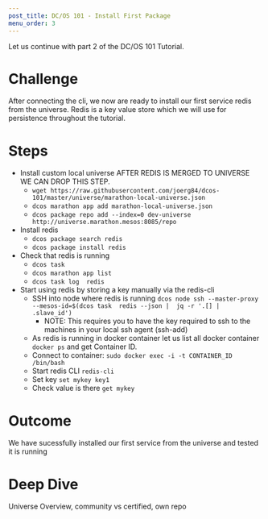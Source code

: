 ```yaml
---
post_title: DC/OS 101 - Install First Package
menu_order: 3
---
```


Let us continue with part 2 of the DC/OS 101 Tutorial.

# Challenge
After connecting the cli, we now are ready to install our first service redis from the universe.
Redis is a key value store which we will use for persistence throughout the tutorial.

# Steps
  * Install custom local universe
      AFTER REDIS IS MERGED TO UNIVERSE WE CAN DROP THIS STEP.
      * `wget https://raw.githubusercontent.com/joerg84/dcos-101/master/universe/marathon-local-universe.json`
      * `dcos marathon app add marathon-local-universe.json`
      * `dcos package repo add --index=0 dev-universe http://universe.marathon.mesos:8085/repo`
  * Install redis
      * `dcos package search redis`
      * `dcos package install redis`
  * Check that redis is running
      * `dcos task`
      * `dcos marathon app list`
      * `dcos task log  redis`
  * Start using redis by storing a key manually via the redis-cli
      * SSH into node where redis is running `dcos node ssh --master-proxy --mesos-id=$(dcos task  redis --json |  jq -r '.[] | .slave_id')`
        * NOTE: This requires you to have the key required to ssh to the machines in your local ssh agent (ssh-add)
      * As redis is running in docker container let us list all docker container `docker ps` and get Container ID.
      * Connect to container: `sudo docker exec -i -t CONTAINER_ID  /bin/bash`
      * Start redis CLI `redis-cli`
      * Set key `set mykey key1`
      * Check value is there `get mykey`

# Outcome
 We have sucessfully installed our first service from the universe and tested it is running

# Deep Dive
 Universe Overview, community vs certified, own repo

